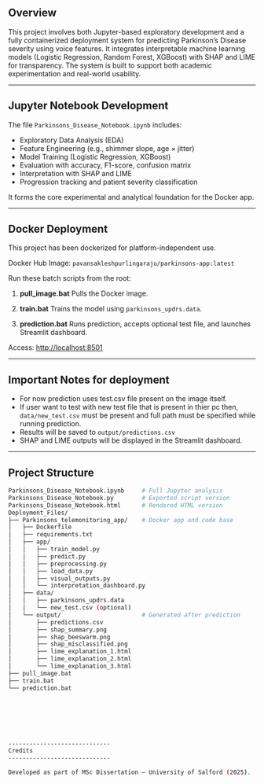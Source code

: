 Overview
--------
This project involves both Jupyter-based exploratory development and a fully containerized deployment system for predicting Parkinson’s Disease severity using voice features. It integrates interpretable machine learning models (Logistic Regression, Random Forest, XGBoost) with SHAP and LIME for transparency. The system is built to support both academic experimentation and real-world usability.

-----------------------------
Jupyter Notebook Development
-----------------------------
The file `Parkinsons_Disease_Notebook.ipynb` includes:
- Exploratory Data Analysis (EDA)
- Feature Engineering (e.g., shimmer slope, age × jitter)
- Model Training (Logistic Regression, XGBoost)
- Evaluation with accuracy, F1-score, confusion matrix
- Interpretation with SHAP and LIME
- Progression tracking and patient severity classification

It forms the core experimental and analytical foundation for the Docker app.




-----------------------------
Docker Deployment
-----------------------------
This project has been dockerized for platform-independent use.

Docker Hub Image:
`pavansakleshpurlingaraju/parkinsons-app:latest`

Run these batch scripts from the root:

1. **pull_image.bat**
   Pulls the Docker image.

2. **train.bat**
   Trains the model using `parkinsons_updrs.data`.

3. **prediction.bat**
   Runs prediction, accepts optional test file, and launches Streamlit dashboard.

Access: [http://localhost:8501](http://localhost:8501)



------------------------------
Important Notes for deployment
------------------------------
- For now prediction uses test.csv file present on the image itself.
- If user want to test with new test file that is present in thier pc then,
	`data/new_test.csv` must be present and full path must be specified while running prediction.
- Results will be saved to `output/predictions.csv`
- SHAP and LIME outputs will be displayed in the Streamlit dashboard.

-----------------------------
Project Structure
-----------------------------
```bash
Parkinsons_Disease_Notebook.ipynb     # Full Jupyter analysis
Parkinsons_Disease_Notebook.py        # Exported script version
Parkinsons_Disease_Notebook.html      # Rendered HTML version
Deployment_Files/
├── Parkinsons_telemonitoring_app/    # Docker app and code base
│   ├── Dockerfile
│   ├── requirements.txt
│   ├── app/
│   │   ├── train_model.py
│   │   ├── predict.py
│   │   ├── preprocessing.py
│   │   ├── load_data.py
│   │   ├── visual_outputs.py
│   │   └── interpretation_dashboard.py
│   ├── data/
│   │   ├── parkinsons_updrs.data
│   │   └── new_test.csv (optional)
│   └── output/                       # Generated after prediction
│       ├── predictions.csv
│       ├── shap_summary.png
│       ├── shap_beeswarm.png
│       ├── shap_misclassified.png
│       ├── lime_explanation_1.html
│       ├── lime_explanation_2.html
│       └── lime_explanation_3.html
├── pull_image.bat
├── train.bat
└── prediction.bat







-----------------------------
Credits
-----------------------------

Developed as part of MSc Dissertation – University of Salford (2025).
